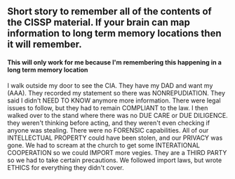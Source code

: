 ## Short story to remember all of the contents of the CISSP material. If your brain can map information to long term memory locations then it will remember.
#### This will only work for me because I'm remembering this happening in a long term memory location
I walk outside my door to see the CIA.  They have my DAD and want my (AAA).  They recorded my statement so there was NONREPUDIATION.
They said I didn't NEED TO KNOW anymore more information.  There were legal issues to follow, but they had to remain COMPLIANT to the 
law.  I then walked over to the stand where there was no DUE CARE or DUE DILIGENCE. they weren't thinking before acting, and they weren't
even checking if anyone was stealing.  There were no FORENSIC capabilities.  All of our INTELLECTUAL PROPERTY could have been stolen, and
our PRIVACY was gone.  We had to scream at the church to get some INTERATIONAL COOPERATION so we could IMPORT more vegies.  They are a 
THIRD PARTY so we had to take certain precautions.  We followed import laws, but wrote ETHICS for everything they didn't cover.  

